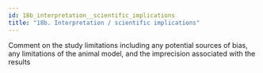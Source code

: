 ```yaml
---
id: 18b_interpretation__scientific_implications
title: "18b. Interpretation / scientific implications"
---
```

Comment on the study limitations including any potential sources of bias, any limitations of the animal model, and the imprecision associated with the results